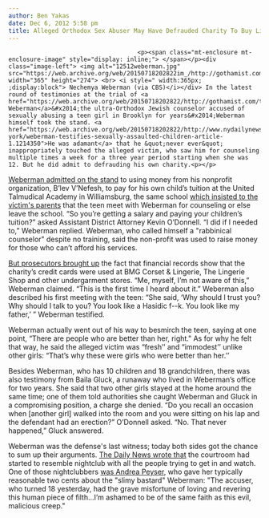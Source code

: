 ```yaml
---
author: Ben Yakas
date: Dec 6, 2012 5:58 pm
title: Alleged Orthodox Sex Abuser May Have Defrauded Charity To Buy Lingerie
---
```


	
										<p><span class="mt-enclosure mt-enclosure-image" style="display: inline;"> </span></p><div class="image-left"> <img alt="12512weberman.jpg" src="https://web.archive.org/web/20150718202822im_/http://gothamist.com/attachments/byakas/12512weberman.jpg" width="365" height="274"> <br> <i style=" width:365px; ;display:block"> Nechemya Weberman (via CBS)</i></div> In the latest round of testimonies at the trial of <a href="https://web.archive.org/web/20150718202822/http://gothamist.com/tags/nechemyaweberman">Nechemya Weberman</a>&#x2014;the ultra-Orthodox Jewish counselor accused of sexually abusing a teen girl in Brooklyn for years&#x2014;Weberman himself took the stand. <a href="https://web.archive.org/web/20150718202822/http://www.nydailynews.com/new-york/weberman-testifies-sexually-assaulted-children-article-1.1214350">He was adamant</a> that he &quot;never ever&quot; inappropriately touched the alleged victim, who saw him for counseling multiple times a week for a three year period starting when she was 12. But he did admit to defrauding his own charity.<p></p>

<p><a href="https://web.archive.org/web/20150718202822/http://www.nytimes.com/2012/12/06/nyregion/nechemya-weberman-testifies-in-his-own-defense-in-sex-abuse-trial.html?partner=rss&amp;emc=rss&amp;_r=0">Weberman admitted on the stand</a> to using money from his nonprofit organization, B&#x2019;lev V&#x2019;Nefesh, to pay for his own child&#x2019;s tuition at the United Talmudical Academy in Williamsburg, the same school <a href="https://web.archive.org/web/20150718202822/http://gothamist.com/2012/12/05/hasidic_principal_on_alleged_sex_ab.php">which insisted to the victim&apos;s parents</a> that the teen meet with Weberman for counseling or else leave the school. &#x201C;So you&#x2019;re getting a salary and paying your children&#x2019;s tuition?&#x201D; asked Assistant District Attorney Kevin O&#x2019;Donnell. &#x201C;I did if I needed to,&#x201D; Weberman replied. Weberman, who called himself a &quot;rabbinical counselor&quot; despite no training, said the non-profit was used to raise money for those who can&#x2019;t afford his services. </p>

<p><a href="https://web.archive.org/web/20150718202822/http://www.nypost.com/p/news/local/brooklyn/perv_case_hasid_blow_defense_eUouBMCi7Uvupy4WB137BI">But prosecutors brought up</a> the fact that financial records show that the charity&#x2019;s credit cards were used at BMG Corset &amp; Lingerie, The Lingerie Shop and other undergarment stores. &#x201C;Me, myself, I&#x2019;m not aware of this,&#x201D; Weberman claimed. &#x201C;This is the first time I heard about it.&#x201D; Weberman also described his first meeting with the teen: &#x201C;She said, &#x2018;Why should I trust you? Why should I talk to you? You look like a Hasidic f--k. You look like my father,&#x2019; &#x201D; Weberman testified.</p>

<p>Weberman actually went out of his way to besmirch the teen, saying at one point, &#x201C;There are people who are better than her, right.&quot; As for why he felt that way, he said the alleged victim was &#x201C;fresh&#x2019;&#x2019; and &#x201C;immodest&#x2019;&#x2019; unlike other girls: &#x201C;That&#x2019;s why these were girls who were better than her.&#x2019;&#x2019; </p>

<p>Besides Weberman, who has 10 children and 18 grandchildren, there was also testimony from Baila Gluck, a runaway who lived in Weberman&#x2019;s office for two years. She said that two other girls stayed at the home around the same time; one of them told authorities she caught Weberman and Gluck in a compromising position, a charge she denied. &#x201C;Do you recall an occasion when [another girl] walked into the room and you were sitting on his lap and the defendant had an erection?&#x201D; O&#x2019;Donnell asked. &#x201C;No. That never happened,&#x201D; Gluck answered.</p>

<p>Weberman was the defense&apos;s last witness; today both sides got the chance to sum up their arguments. <a href="https://web.archive.org/web/20150718202822/http://www.nydailynews.com/new-york/molloy-weberman-courtroom-resembles-nightclub-article-1.1214343">The Daily News wrote that</a> the courtroom had started to resemble nightclub with all the people trying to get in and watch. One of those nightclubbers <a href="https://web.archive.org/web/20150718202822/http://www.nypost.com/p/news/local/arrogant_satmar_abused_his_vast_e0sCYVgCQh7A2rwxPRsTCO?utm_medium=rss&amp;utm_content=Local">was Andrea Peyser</a>, who gave her typically reasonable two cents about the &quot;slimy bastard&quot; Weberman: &quot;The accuser, who turned 18 yesterday, had the grave misfortune of loving and revering this human piece of filth...I&#x2019;m ashamed to be of the same faith as this evil, malicious creep.&quot;</p>					
										
									
				